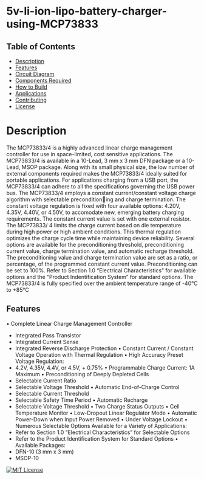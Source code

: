 
# 5v-li-ion-lipo-battery-charger-using-MCP73833

## Table of Contents
- [Description](#Description)
- [Features](#Features)
- [Circuit Diagram](#circuit-diagram)
- [Components Required](#components-required)
- [How to Build](#how-to-build)
- [Applications](#applications)
- [Contributing](#contributing)
- [License](#license)


# Description
The MCP73833/4 is a highly advanced linear charge
management controller for use in space-limited, cost
sensitive applications. The MCP73833/4 is available in
a 10-Lead, 3 mm x 3 mm DFN package or a 10-Lead,
MSOP package. Along with its small physical size, the
low number of external components required makes
the MCP73833/4 ideally suited for portable
applications. For applications charging from a USB
port, the MCP73833/4 can adhere to all the
specifications governing the USB power bus.
The MCP73833/4 employs a constant current/constant
voltage charge algorithm with selectable preconditioning and charge termination. The constant voltage
regulation is fixed with four available options: 4.20V,
4.35V, 4.40V, or 4.50V, to accomodate new, emerging
battery charging requirements. The constant current
value is set with one external resistor. The MCP73833/
4 limits the charge current based on die temperature
during high power or high ambient conditions. This
thermal regulation optimizes the charge cycle time
while maintaining device reliability.
Several options are available for the preconditioning
threshold, preconditioning current value, charge
termination value, and automatic recharge threshold.
The preconditioning value and charge termination
value are set as a ratio, or percentage, of the
programmed constant current value. Preconditioning
can be set to 100%. Refer to Section 1.0 “Electrical
Characteristics” for available options and the
“Product Indentification System” for standard
options.
The MCP73833/4 is fully specified over the ambient
temperature range of -40°C to +85°C



## Features

• Complete Linear Charge Management Controller
- Integrated Pass Transistor
- Integrated Current Sense
- Integrated Reverse Discharge Protection
• Constant Current / Constant Voltage Operation 
with Thermal Regulation
• High Accuracy Preset Voltage Regulation:
- 4.2V, 4.35V, 4.4V, or 4.5V, + 0.75%
• Programmable Charge Current: 1A Maximum
• Preconditioning of Deeply Depleted Cells 
- Selectable Current Ratio
- Selectable Voltage Threshold
• Automatic End-of-Charge Control
- Selectable Current Threshold
- Selectable Safety Time Period
• Automatic Recharge
- Selectable Voltage Threshold
• Two Charge Status Outputs
• Cell Temperature Monitor
• Low-Dropout Linear Regulator Mode
• Automatic Power-Down when Input Power 
Removed
• Under Voltage Lockout
• Numerous Selectable Options Available for a 
Variety of Applications:
- Refer to Section 1.0 “Electrical 
Characteristics” for Selectable Options
- Refer to the Product Identification System for 
Standard Options
• Available Packages:
- DFN-10 (3 mm x 3 mm)
- MSOP-10



[![MIT License](https://img.shields.io/badge/License-MIT-green.svg)](https://choosealicense.com/licenses/mit/)
